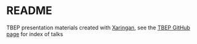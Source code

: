 # README

TBEP presentation materials created with [Xaringan](https://github.com/yihui/xaringan), see the [TBEP GitHub page](https://tbep-tech.github.io/) for index of talks
